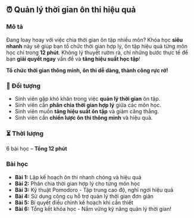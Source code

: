 ## ⏰ Quản lý thời gian ôn thi hiệu quả

### Mô tả  
Đang loay hoay với việc chia thời gian ôn tập nhiều môn? Khóa học **siêu nhanh** này sẽ giúp bạn tổ chức thời gian hợp lý, ôn tập hiệu quả từng môn học chỉ trong **12 phút**. Không lý thuyết rườm rà, chỉ những bước thực tế để bạn **giải quyết ngay** vấn đề và **tăng hiệu suất học tập**!

**Tổ chức thời gian thông minh, ôn thi dễ dàng, thành công rực rỡ!**

### 🎯 Đối tượng  
- Sinh viên gặp khó khăn trong việc **quản lý thời gian** ôn tập.
- Sinh viên cần **phân chia thời gian hợp lý** giữa các môn học.
- Sinh viên muốn **tăng hiệu suất ôn tập** và giảm căng thẳng.
- Sinh viên cần **chiến lược ôn thi thông minh** và hiệu quả.

### ⏳ Thời lượng  
6 bài học – **Tổng 12 phút**

### Bài học  
- **Bài 1:** Lập kế hoạch ôn thi nhanh chóng và hiệu quả  
- **Bài 2:** Phân chia thời gian hợp lý cho từng môn học  
- **Bài 3:** Kỹ thuật Pomodoro - Tập trung cao độ, nghỉ ngơi hiệu quả  
- **Bài 4:** Sử dụng công cụ hỗ trợ quản lý thời gian đơn giản  
- **Bài 5:** Bí quyết điều chỉnh kế hoạch khi cần thiết  
- **Bài 6:** Tổng kết khóa học - Nắm vững kỹ năng quản lý thời gian!